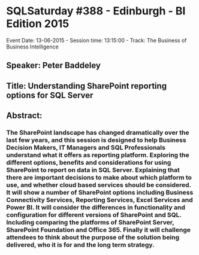 # SQLSaturday #388 - Edinburgh - BI Edition 2015
Event Date: 13-06-2015 - Session time: 13:15:00 - Track: The Business of Business Intelligence
## Speaker: Peter Baddeley
## Title: Understanding SharePoint reporting options for SQL Server
## Abstract:
### The SharePoint landscape has changed dramatically over the last few years, and this session is designed to help Business Decision Makers, IT Managers and SQL Professionals understand what it offers as reporting platform.  Exploring the different options, benefits and considerations for using SharePoint to report on data in SQL Server.  Explaining that there are important decisions to make about which platform to use, and whether cloud based services should be considered.  It will show a number of SharePoint options including Business Connectivity Services, Reporting Services, Excel Services and Power BI.  It will consider the differences in functionality and configuration for different versions of SharePoint and SQL.  Including comparing the platforms of SharePoint Server, SharePoint Foundation and Office 365.  Finally it will challenge attendees to think about the purpose of the solution being delivered, who it is for and the long term strategy.

